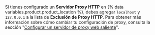 Si tienes configurado un **Servidor Proxy HTTP** en {% data variables.product.product_location %}, debes agregar `localhost` y `127.0.0.1` a la lista de **Exclusión de Proxy HTTP**. Para obtener más información sobre cómo cambiar tu configuración de proxy, consulta la sección "[Configurar un servidor de proxy web saliente](/admin/configuration/configuring-an-outbound-web-proxy-server)".
